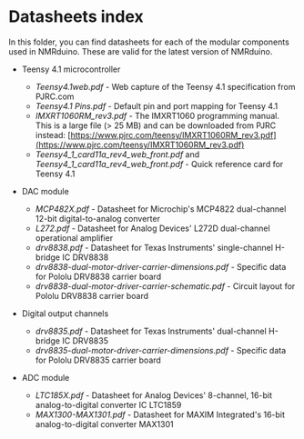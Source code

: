 # Datasheets index

In this folder, you can find datasheets for each of the modular components used in NMRduino.  These are valid for the latest version of NMRduino. 

- Teensy 4.1 microcontroller
    - _Teensy4.1web.pdf_  - Web capture of the Teensy 4.1 specification from PJRC.com
    - _Teensy4.1 Pins.pdf_  - Default pin and port mapping for Teensy 4.1
    - _IMXRT1060RM_rev3.pdf_ - The IMXRT1060 programming manual.  This is a large file (> 25 MB) and can be downloaded from PJRC instead: [https://www.pjrc.com/teensy/IMXRT1060RM_rev3.pdf](https://www.pjrc.com/teensy/IMXRT1060RM_rev3.pdf)
    -  _Teensy4_1_card11a_rev4_web_front.pdf_ and _Teensy4_1_card11a_rev4_web_front.pdf_ - Quick reference card for Teensy 4.1

- DAC module
   - _MCP482X.pdf_ - Datasheet for Microchip's MCP4822 dual-channel 12-bit digital-to-analog converter
   - _L272.pdf_ - Datasheet for Analog Devices' L272D dual-channel operational amplifier
   - _drv8838.pdf_ - Datasheet for Texas Instruments' single-channel H-bridge IC DRV8838
   - _drv8838-dual-motor-driver-carrier-dimensions.pdf_ - Specific data for Pololu DRV8838 carrier board
   - _drv8838-dual-motor-driver-carrier-schematic.pdf_ - Circuit layout for Pololu DRV8838 carrier board

- Digital output channels
   - _drv8835.pdf_ - Datasheet for Texas Instruments' dual-channel H-bridge IC DRV8835
   - _drv8835-dual-motor-driver-carrier-dimensions.pdf_ - Specific data for Pololu DRV8835 carrier board

- ADC module
   - _LTC185X.pdf_ - Datasheet for Analog Devices' 8-channel, 16-bit analog-to-digital converter IC LTC1859 
   - _MAX1300-MAX1301.pdf_ - Datasheet for MAXIM Integrated's 16-bit analog-to-digital converter MAX1301 
